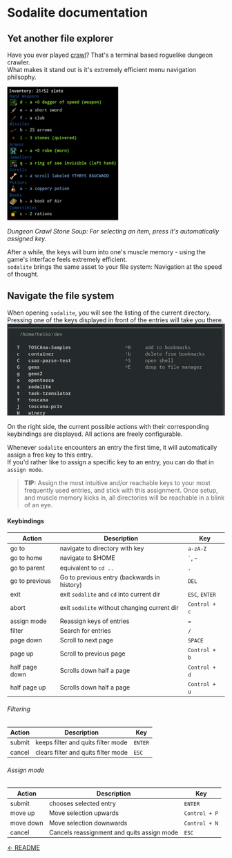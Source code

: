 # Sodalite documentation
## Yet another file explorer
Have you ever played [crawl](https://crawl.develz.org/)?
That's a terminal based roguelike dungeon crawler.  
What makes it stand out is it's extremely efficient menu navigation philsophy. 

![dcss inventar management](crawl.png)

*Dungeon Crawl Stone Soup: For selecting an item, press it's automatically assigned key.*

After a while, the keys will burn into one's muscle memory - using the game's interface feels extremely efficient.  
`sodalite` brings the same asset to your file system: Navigation at the speed of thought.

## Navigate the file system
When opening `sodalite`, you will see the listing of the current directory.   
Pressing one of the keys displayed in front of the entries will take you there.
![Sodalite](sodalite.png)

On the right side, the current possible actions with their corresponding keybindings are displayed. 
All actions are freely configurable. 

Whenever `sodalite` encounters an entry the first time, it will automatically assign a free key to this entry.  
If you'd rather like to assign a specific key to an entry, you can do that in `assign mode`.  
> **TIP:** Assign the most intuitive and/or reachable keys to your most frequently used entries, and stick with this assignment. 
Once setup, and muscle memory kicks in, all directories will be reachable in a blink of an eye.

#### Keybindings
| Action            | Description                                  | Key              |
| ----------------- | -----------                                  | ---------------- |
| go to             | navigate to directory with key               | `a-zA-Z`         |
| go to home        | navigate to $HOME                            | `` ` ``, `~`     |
| go to parent      | equivalent to `cd ..`                        | `.`              |
| go to previous    | Go to previous entry (backwards in history)  | `DEL`            |
| exit              | exit `sodalite` and `cd` into current dir    | `ESC`, `ENTER`   |
| abort             | exit `sodalite` without changing current dir | `Control + c`    |
| assign mode       | Reassign keys of entries                     | `=`              |
| filter            | Search for entries                           | `/`              |
| page down         | Scroll to next page                          | `SPACE`          |
| page up           | Scroll to previous page                      | `Control + b`    |
| half page down    | Scrolls down half a page                     | `Control + d`    |
| half page up      | Scrolls down half a page                     | `Control + u`    |

###### Filtering
| Action            | Description                         | Key              |
| ----------------- | -----------                         | ---------------- |
| submit            | keeps filter and quits filter mode  | `ENTER`          |
| cancel            | clears filter and quits filter mode | `ESC`            |

###### Assign mode
| Action            | Description                                | Key              |
| ----------------- | -----------                                | ---------------- |
| submit            | chooses selected entry                     | `ENTER`          |
| move up           | Move selection upwards                     | `Control + P`    |
| move down         | Move selection downwards                   | `Control + N`    |
| cancel            | Cancels reassignment and quits assign mode | `ESC`            |



[&larr; README](../README.md)

